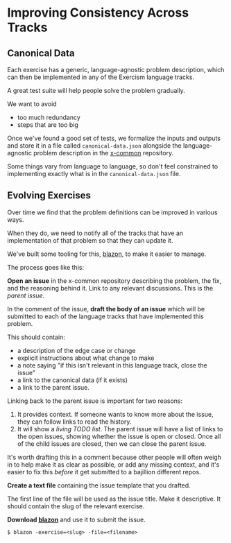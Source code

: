 # Improving Consistency Across Tracks

[blazon]: https://github.com/exercism/blazon
[xcommon]: https://github.com/exercism/x-common/tree/master/exercises
[xcommon-issue]: http://github.com/exercism/x-common/issues

## Canonical Data

Each exercise has a generic, language-agnostic problem description, which
can then be implemented in any of the Exercism language tracks.

A great test suite will help people solve the problem gradually.

We want to avoid

* too much redundancy
* steps that are too big

Once we've found a good set of tests, we formalize the inputs and outputs and
store it in a file called `canonical-data.json` alongside the language-agnostic
problem description in the [x-common][xcommon] repository.

Some things vary from language to language, so don't feel constrained to
implementing exactly what is in the `canonical-data.json` file.

## Evolving Exercises

Over time we find that the problem definitions can be improved in various ways.

When they do, we need to notify all of the tracks that have an implementation
of that problem so that they can update it.

We've built some tooling for this, [blazon][blazon], to make it easier to manage.

The process goes like this:

**Open an issue** in the x-common repository describing the problem, the fix,
and the reasoning behind it. Link to any relevant discussions. This is the _parent
issue_.

In the comment of the issue, **draft the body of an issue** which will be
submitted to each of the language tracks that have implemented this problem.

This should contain:

- a description of the edge case or change
- explicit instructions about what change to make
- a note saying "if this isn't relevant in this language track, close the
  issue"
- a link to the canonical data (if it exists)
- a link to the parent issue.

Linking back to the parent issue is important for two reasons:

1. It provides context. If someone wants to know more about the issue,
   they can follow links to read the history.
2. It will show a _living TODO list_. The parent issue will have a list
   of links to the open issues, showing whether the issue is open or
   closed. Once all of the child issues are closed, then we can
   close the parent issue.

It's worth drafting this in a comment because other people will often weigh in
to help make it as clear as possible, or add any missing context, and it's
easier to fix this _before_ it get submitted to a bajillion different repos.

**Create a text file** containing the issue template that you drafted.

The first line of the file will be used as the issue title. Make it
descriptive. It should contain the slug of the relevant exercise.

**Download [blazon][blazon]** and use it to submit the issue.

    $ blazon -exercise=<slug> -file=<filename>

